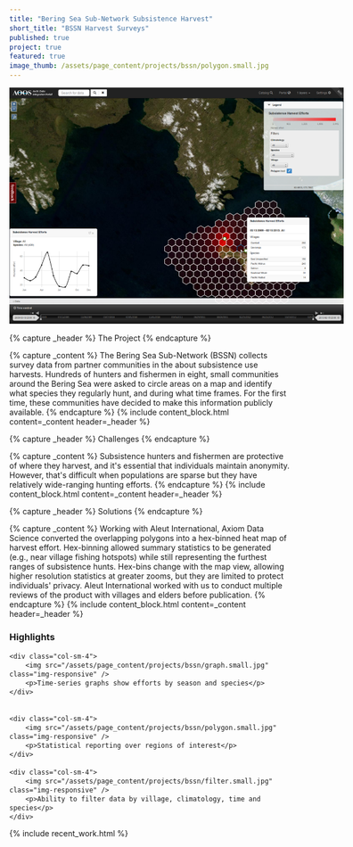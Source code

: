 ```yaml
---
title: "Bering Sea Sub-Network Subsistence Harvest"
short_title: "BSSN Harvest Surveys"
published: true
project: true
featured: true
image_thumb: /assets/page_content/projects/bssn/polygon.small.jpg
---
```


<img src="/assets/page_content/projects/bssn/bssn_screenshot.png" class="pull-right" style="max-width:600px;" />

{% capture _header %}
The Project
{% endcapture %}

{% capture _content %}
The Bering Sea Sub-Network (BSSN) collects survey data from partner communities in the about subsistence use harvests. Hundreds of hunters and fishermen in eight, small communities around the Bering Sea were asked to circle areas on a map and identify what species they regularly hunt, and during what time frames. For the first time, these communities have decided to make this information publicly available.
{% endcapture %}
{% include content_block.html content=_content header=_header %}


{% capture _header %}
Challenges
{% endcapture %}

{% capture _content %}
Subsistence hunters and fishermen are protective of where they harvest, and it's essential that individuals maintain anonymity. However, that's difficult when populations are sparse but they have relatively wide-ranging hunting efforts.
{% endcapture %}
{% include content_block.html content=_content header=_header %}


{% capture _header %}
Solutions
{% endcapture %}

{% capture _content %}
Working with Aleut International, Axiom Data Science converted the overlapping polygons into a hex-binned heat map of harvest effort. Hex-binning allowed summary statistics to be generated (e.g., near village fishing hotspots) while still representing the furthest ranges of subsistence hunts. Hex-bins change with the map view, allowing higher resolution statistics at greater zooms, but they are limited to protect individuals' privacy. Aleut International worked with us to conduct multiple reviews of the product with villages and elders before publication.
{% endcapture %}
{% include content_block.html content=_content header=_header %}



<h3>Highlights</h3>

<div class="row">


	<div class="col-sm-4">
		<img src="/assets/page_content/projects/bssn/graph.small.jpg" class="img-responsive" />
		<p>Time-series graphs show efforts by season and species</p>
	</div>


	<div class="col-sm-4">
		<img src="/assets/page_content/projects/bssn/polygon.small.jpg" class="img-responsive" />
		<p>Statistical reporting over regions of interest</p>
	</div>

	<div class="col-sm-4">
		<img src="/assets/page_content/projects/bssn/filter.small.jpg" class="img-responsive" />
		<p>Ability to filter data by village, climatology, time and species</p>
	</div>

</div>


{% include recent_work.html %}



<!-- 
{% capture _header %}
Highlights
{% endcapture %}

{% capture _content %}
<ul>
<li>Statistical overviews at high zoom levels</li>
<li>High-resolution views that protect individuals' privacy</li>
<li>Village, climatology, and species selectors</li>
</ul>
{% endcapture %}
{% include content_block.html content=_content header=_header %}

 -->
